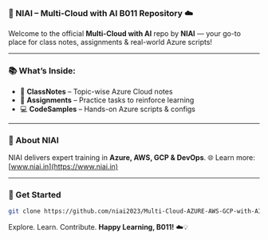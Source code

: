 ### 🚀 NIAI – Multi-Cloud with AI B011 Repository ☁️

Welcome to the official **Multi-Cloud with AI** repo by **NIAI** — your go-to place for class notes, assignments & real-world Azure scripts!

---

### 📚 What’s Inside:

* 📔 **ClassNotes** – Topic-wise Azure Cloud notes
* 📝 **Assignments** – Practice tasks to reinforce learning
* 💻 **CodeSamples** – Hands-on Azure scripts & configs

---

### 🏫 About NIAI

NIAI delivers expert training in **Azure, AWS, GCP & DevOps**.
🌐 Learn more: [www.niai.in](https://www.niai.in)

---

### 🚀 Get Started

```bash
git clone https://github.com/niai2023/Multi-Cloud-AZURE-AWS-GCP-with-AI.git
```

Explore. Learn. Contribute.
**Happy Learning, B011!** ☁️💡

